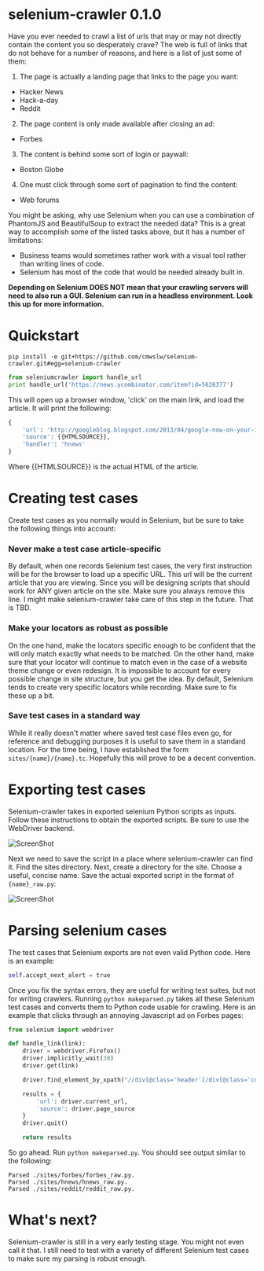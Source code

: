 selenium-crawler 0.1.0
======================

Have you ever needed to crawl a list of urls that may or may not directly
contain the content you so desperately crave? The web is full of links that do
not behave for a number of reasons, and here is a list of just some of them:

1. The page is actually a landing page that links to the page you want:
  * Hacker News
  * Hack-a-day
  * Reddit
2. The page content is only made available after closing an ad:
  * Forbes
3. The content is behind some sort of login or paywall:
  * Boston Globe
4. One must click through some sort of pagination to find the content:
  * Web forums

You might be asking, why use Selenium when you can use a combination of
PhantomJS and BeautifulSoup to extract the needed data? This is a great way to
accomplish some of the listed tasks above, but it has a number of limitations:

* Business teams would sometimes rather work with a visual tool rather than
  writing lines of code.
* Selenium has most of the code that would be needed already built in.

**Depending on Selenium DOES NOT mean that your crawling servers will need to
also run a GUI. Selenium can run in a headless environment. Look this up for
more information.**

Quickstart
==========

```
pip install -e git+https://github.com/cmwslw/selenium-crawler.git#egg=selenium-crawler
```

```python
from seleniumcrawler import handle_url
print handle_url('https://news.ycombinator.com/item?id=5626377')
```

This will open up a browser window, 'click' on the main link, and load the
article. It will print the following:

```python
{
    'url': 'http://googleblog.blogspot.com/2013/04/google-now-on-your-iphone-and-ipad-with.html',
    'source': {{HTMLSOURCE}},
    'handler': 'hnews'
}
```

Where {{HTMLSOURCE}} is the actual HTML of the article.

Creating test cases
===================

Create test cases as you normally would in Selenium, but be sure to take the
following things into account:

### Never make a test case article-specific
By default, when one records Selenium test cases, the very first instruction
will be for the browser to load up a specific URL. This url will be the current
article that you are viewing. Since you will be designing scripts that should
work for ANY given article on the site. Make sure you always remove this line. I
might make selenium-crawler take care of this step in the future. That is TBD.

### Make your locators as robust as possible
On the one hand, make the locators specific enough to be confident that the
will only match exactly what needs to be matched. On the other hand, make sure
that your locator will continue to match even in the case of a website theme
change or even redesign. It is impossible to account for every possible change
in site structure, but you get the idea. By default, Selenium tends to create
very specific locators while recording. Make sure to fix these up a bit.

### Save test cases in a standard way
While it really doesn't matter where saved test case files even go, for
reference and debugging purposes it is useful to save them in a standard
location. For the time being, I have established the form
`sites/{name}/{name}.tc`. Hopefully this will prove to be a decent convention.

Exporting test cases
====================

Selenium-crawler takes in exported selenium Python scripts as inputs. Follow
these instructions to obtain the exported scripts. Be sure to use the WebDriver
backend.

![ScreenShot](https://raw.github.com/cmwslw/selenium-crawler/master/docs/exporting_tc.png)

Next we need to save the script in a place where selenium-crawler can find it.
Find the sites directory. Next, create a directory for the site. Choose a
useful, concise name. Save the actual exported script in the format of
`{name}_raw.py`:

![ScreenShot](https://raw.github.com/cmwslw/selenium-crawler/master/docs/saving_tc.png)

Parsing selenium cases
======================

The test cases that Selenium exports are not even valid Python code. Here is an
example:

```python
self.accept_next_alert = true
```

Once you fix the syntax errors, they are useful for writing test suites, but not
for writing crawlers. Running `python makeparsed.py` takes all these Selenium
test cases and converts them to Python code usable for crawling. Here is an
example that clicks through an annoying Javascript ad on Forbes pages:

```python
from selenium import webdriver

def handle_link(link):
    driver = webdriver.Firefox()
    driver.implicitly_wait(30)
    driver.get(link)

    driver.find_element_by_xpath("//div[@class='header']/div[@class='continue']/a").click()

    results = {
        'url': driver.current_url,
        'source': driver.page_source
    }
    driver.quit()

    return results
```

So go ahead. Run `python makeparsed.py`. You should see output similar to the
following:

```
Parsed ./sites/forbes/forbes_raw.py.
Parsed ./sites/hnews/hnews_raw.py.
Parsed ./sites/reddit/reddit_raw.py.
```

What's next?
============

Selenium-crawler is still in a very early testing stage. You might not even call
it that. I still need to test with a variety of different Selenium test cases to
make sure my parsing is robust enough.

